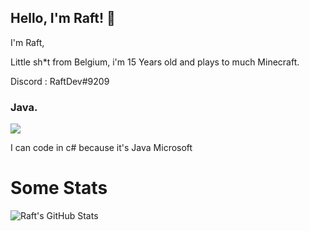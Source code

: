## Hello, I'm Raft! 👋

I'm Raft,

Little sh*t from Belgium, i'm 15 Years old and plays to much Minecraft.

Discord : RaftDev#9209

### Java.
<img src="https://github-readme-stats.vercel.app/api/top-langs/?username=Raft08&theme=radical&layout=compact">


I can code in c# because it's Java Microsoft


# Some Stats 

<img align="left" alt="Raft's GitHub Stats" src="https://github-readme-stats.vercel.app/api?username=Raft08&show_icons=true&hide_border=false&title_color=31F9FF&icon_color=22C6CB&bg_color=09131B&text_color=ffffff&border_color=0c1a25" />
